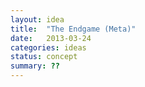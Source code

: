 ```yaml
---
layout: idea
title:  "The Endgame (Meta)"
date:   2013-03-24
categories: ideas
status: concept
summary: ??
---
```


